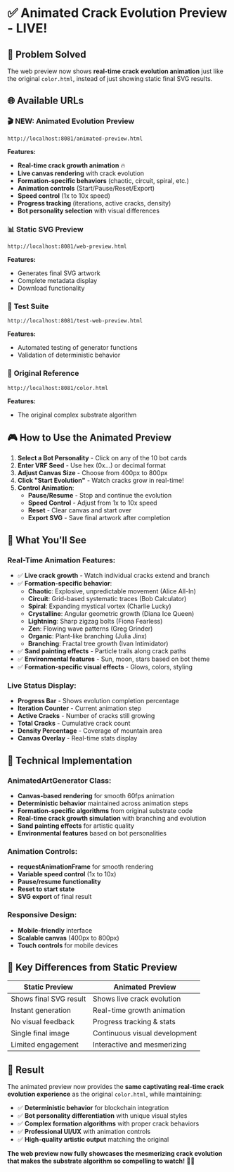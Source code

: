 # ✅ Animated Crack Evolution Preview - LIVE!

## 🎯 **Problem Solved**
The web preview now shows **real-time crack evolution animation** just like the original `color.html`, instead of just showing static final SVG results.

## 🌐 **Available URLs**

### 🎬 **NEW: Animated Evolution Preview**
```
http://localhost:8081/animated-preview.html
```
**Features:**
- **Real-time crack growth animation** 🔥
- **Live canvas rendering** with crack evolution
- **Formation-specific behaviors** (chaotic, circuit, spiral, etc.)
- **Animation controls** (Start/Pause/Reset/Export)
- **Speed control** (1x to 10x speed)
- **Progress tracking** (iterations, active cracks, density)
- **Bot personality selection** with visual differences

### 📊 **Static SVG Preview**
```
http://localhost:8081/web-preview.html
```
**Features:**
- Generates final SVG artwork
- Complete metadata display
- Download functionality

### 🧪 **Test Suite**
```
http://localhost:8081/test-web-preview.html
```
**Features:**
- Automated testing of generator functions
- Validation of deterministic behavior

### 🎨 **Original Reference**
```
http://localhost:8081/color.html
```
**Features:**
- The original complex substrate algorithm

## 🎮 **How to Use the Animated Preview**

1. **Select a Bot Personality** - Click on any of the 10 bot cards
2. **Enter VRF Seed** - Use hex (0x...) or decimal format
3. **Adjust Canvas Size** - Choose from 400px to 800px
4. **Click "Start Evolution"** - Watch cracks grow in real-time!
5. **Control Animation**:
   - **Pause/Resume** - Stop and continue the evolution
   - **Speed Control** - Adjust from 1x to 10x speed
   - **Reset** - Clear canvas and start over
   - **Export SVG** - Save final artwork after completion

## 🎨 **What You'll See**

### **Real-Time Animation Features:**
- ✅ **Live crack growth** - Watch individual cracks extend and branch
- ✅ **Formation-specific behavior**:
  - **Chaotic**: Explosive, unpredictable movement (Alice All-In)
  - **Circuit**: Grid-based systematic traces (Bob Calculator)
  - **Spiral**: Expanding mystical vortex (Charlie Lucky)
  - **Crystalline**: Angular geometric growth (Diana Ice Queen)
  - **Lightning**: Sharp zigzag bolts (Fiona Fearless)
  - **Zen**: Flowing wave patterns (Greg Grinder)
  - **Organic**: Plant-like branching (Julia Jinx)
  - **Branching**: Fractal tree growth (Ivan Intimidator)
- ✅ **Sand painting effects** - Particle trails along crack paths
- ✅ **Environmental features** - Sun, moon, stars based on bot theme
- ✅ **Formation-specific visual effects** - Glows, colors, styling

### **Live Status Display:**
- **Progress Bar** - Shows evolution completion percentage
- **Iteration Counter** - Current animation step
- **Active Cracks** - Number of cracks still growing
- **Total Cracks** - Cumulative crack count
- **Density Percentage** - Coverage of mountain area
- **Canvas Overlay** - Real-time stats display

## 🔧 **Technical Implementation**

### **AnimatedArtGenerator Class:**
- **Canvas-based rendering** for smooth 60fps animation
- **Deterministic behavior** maintained across animation steps
- **Formation-specific algorithms** from original substrate code
- **Real-time crack growth simulation** with branching and evolution
- **Sand painting effects** for artistic quality
- **Environmental features** based on bot personalities

### **Animation Controls:**
- **requestAnimationFrame** for smooth rendering
- **Variable speed control** (1x to 10x)
- **Pause/resume functionality** 
- **Reset to start state**
- **SVG export** of final result

### **Responsive Design:**
- **Mobile-friendly** interface
- **Scalable canvas** (400px to 800px)
- **Touch controls** for mobile devices

## 🎯 **Key Differences from Static Preview**

| Static Preview | Animated Preview |
|----------------|------------------|
| Shows final SVG result | Shows live crack evolution |
| Instant generation | Real-time growth animation |
| No visual feedback | Progress tracking & stats |
| Single final image | Continuous visual development |
| Limited engagement | Interactive and mesmerizing |

## 🎉 **Result**

The animated preview now provides the **same captivating real-time crack evolution experience** as the original `color.html`, while maintaining:

- ✅ **Deterministic behavior** for blockchain integration
- ✅ **Bot personality differentiation** with unique visual styles
- ✅ **Complex formation algorithms** with proper crack behaviors
- ✅ **Professional UI/UX** with animation controls
- ✅ **High-quality artistic output** matching the original

**The web preview now fully showcases the mesmerizing crack evolution that makes the substrate algorithm so compelling to watch!** 🎨✨
